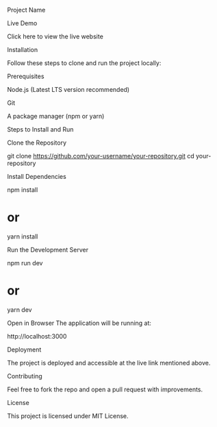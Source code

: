 Project Name

Live Demo

Click here to view the live website

Installation

Follow these steps to clone and run the project locally:

Prerequisites

Node.js (Latest LTS version recommended)

Git

A package manager (npm or yarn)

Steps to Install and Run

Clone the Repository

git clone https://github.com/your-username/your-repository.git
cd your-repository

Install Dependencies

npm install
# or
yarn install

Run the Development Server

npm run dev
# or
yarn dev

Open in Browser
The application will be running at:

http://localhost:3000

Deployment

The project is deployed and accessible at the live link mentioned above.

Contributing

Feel free to fork the repo and open a pull request with improvements.

License

This project is licensed under MIT License.

